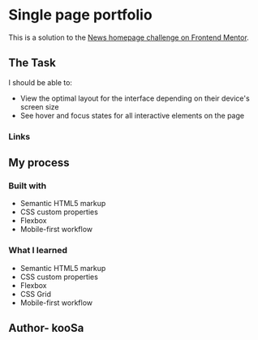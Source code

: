 # Single page portfolio

This is a solution to the [News homepage challenge on Frontend Mentor](https://www.frontendmentor.io/challenges/news-homepage-H6SWTa1MFl). 

## The Task

I should be able to:

- View the optimal layout for the interface depending on their device's screen size
- See hover and focus states for all interactive elements on the page



### Links

## My process

### Built with

- Semantic HTML5 markup
- CSS custom properties
- Flexbox
- Mobile-first workflow


### What I learned

- Semantic HTML5 markup
- CSS custom properties
- Flexbox
- CSS Grid
- Mobile-first workflow

## Author- kooSa




